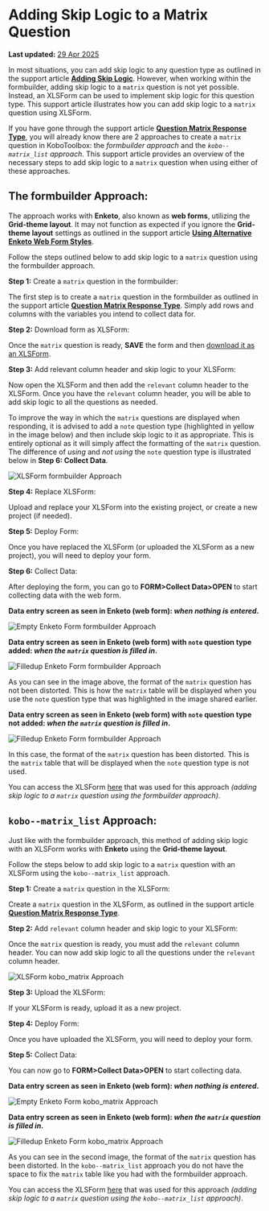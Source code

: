 ﻿# Adding Skip Logic to a Matrix Question
**Last updated:** <a href="https://github.com/kobotoolbox/docs/blob/96281651ab9fc13d5d0f87fa3eee7905817c40dd/source/adding_skip_to_matrix.md" class="reference">29 Apr 2025</a>

In most situations, you can add skip logic to any question type as outlined in
the support article **[Adding Skip Logic](skip_logic.md)**. However, when
working within the formbuilder, adding skip logic to a `matrix` question is not
yet possible. Instead, an XLSForm can be used to implement skip logic for this
question type. This support article illustrates how you can add skip logic to a
`matrix` question using XLSForm.

If you have gone through the support article
**[Question Matrix Response Type](matrix_response.md)**, you will already know
there are 2 approaches to create a `matrix` question in KoboToolbox: the
_formbuilder approach_ and the _`kobo--matrix_list` approach_. This support
article provides an overview of the necessary steps to add skip logic to a
`matrix` question when using either of these approaches.

## The formbuilder Approach:

The approach works with **Enketo**, also known as **web forms**, utilizing the
**Grid-theme layout**. It may not function as expected if you ignore the
**Grid-theme layout** settings as outlined in the support article
**[Using Alternative Enketo Web Form Styles](alternative_enketo.md)**.

Follow the steps outlined below to add skip logic to a `matrix` question using
the formbuilder approach.

**Step 1:** Create a `matrix` question in the formbuilder:

The first step is to create a `matrix` question in the formbuilder as outlined
in the support article **[Question Matrix Response Type](matrix_response.md)**.
Simply add rows and columns with the variables you intend to collect data for.

**Step 2:** Download form as XLSForm:

Once the `matrix` question is ready, **SAVE** the form and then
[download it as an XLSForm](getting_started_xlsform.md#downloading-an-xlsform-from-kobotoolbox).

**Step 3:** Add relevant column header and skip logic to your XLSForm:

Now open the XLSForm and then add the `relevant` column header to the XLSForm.
Once you have the `relevant` column header, you will be able to add skip logic
to all the questions as needed.

To improve the way in which the `matrix` questions are displayed when
responding, it is advised to add a `note` question type (highlighted in yellow
in the image below) and then include skip logic to it as appropriate. This is
entirely optional as it will simply affect the formatting of the `matrix`
question. The difference of _using_ and _not using_ the `note` question type is
illustrated below in **Step 6: Collect Data**.

![XLSForm formbuilder Approach](images/adding_skip_to_matrix/formbuilder_xlsform.png)

**Step 4:** Replace XLSForm:

Upload and replace your XLSForm into the existing project, or create a new
project (if needed).

**Step 5:** Deploy Form:

Once you have replaced the XLSForm (or uploaded the XLSForm as a new project),
you will need to deploy your form.

**Step 6:** Collect Data:

After deploying the form, you can go to **FORM>Collect Data>OPEN** to start
collecting data with the web form.

**Data entry screen as seen in Enketo (web form): _when nothing is entered_.**

![Empty Enketo Form formbuilder Approach](images/adding_skip_to_matrix/formbuilder_enketo_form_empty.png)

**Data entry screen as seen in Enketo (web form) with `note` question type
added: _when the `matrix` question is filled in_.**

![Filledup Enketo Form formbuilder Approach](images/adding_skip_to_matrix/formbuilder_enketo_form_filled_no_issue.png)

As you can see in the image above, the format of the `matrix` question has not
been distorted. This is how the `matrix` table will be displayed when you use
the `note` question type that was highlighted in the image shared earlier.

**Data entry screen as seen in Enketo (web form) with `note` question type not
added: _when the `matrix` question is filled in_.**

![Filledup Enketo Form formbuilder Approach](images/adding_skip_to_matrix/formbuilder_enketo_form_filled_with_issue.png)

In this case, the format of the `matrix` question has been distorted. This is
the `matrix` table that will be displayed when the `note` question type is not
used.

<p class="note">
  You can access the XLSForm
  <a
    download
    class="reference"
    href="./_static/files/adding_skip_to_matrix/adding_skip_to_a_matrix_question.xls"
    >here</a
  >
  that was used for this approach
  <em
    >(adding skip logic to a <code>matrix</code> question using the formbuilder
    approach)</em
  >.
</p>

## `kobo--matrix_list` Approach:

Just like with the formbuilder approach, this method of adding skip logic with
an XLSForm works with **Enketo** using the **Grid-theme layout**.

Follow the steps below to add skip logic to a `matrix` question with an XLSForm
using the `kobo--matrix_list` approach.

**Step 1:** Create a `matrix` question in the XLSForm:

Create a `matrix` question in the XLSForm, as outlined in the support article
**[Question Matrix Response Type](matrix_response.md)**.

**Step 2:** Add `relevant` column header and skip logic to your XLSForm:

Once the `matrix` question is ready, you must add the `relevant` column header.
You can now add skip logic to all the questions under the `relevant` column
header.

![XLSForm kobo_matrix Approach](images/adding_skip_to_matrix/kobo_matrix_xlsform.png)

**Step 3:** Upload the XLSForm:

If your XLSForm is ready, upload it as a new project.

**Step 4:** Deploy Form:

Once you have uploaded the XLSForm, you will need to deploy your form.

**Step 5:** Collect Data:

You can now go to **FORM>Collect Data>OPEN** to start collecting data.

**Data entry screen as seen in Enketo (web form): _when nothing is entered_.**

![Empty Enketo Form kobo_matrix Approach](images/adding_skip_to_matrix/kobo_matrix_enketo_form_empty.png)

**Data entry screen as seen in Enketo (web form): _when the `matrix` question is
filled in_.**

![Filledup Enketo Form kobo_matrix Approach](images/adding_skip_to_matrix/kobo_matrix_enketo_form_filled.png)

As you can see in the second image, the format of the `matrix` question has been
distorted. In the `kobo--matrix_list` approach you do not have the space to fix
the `matrix` table like you had with the formbuilder approach.

<p class="note">
  You can access the XLSForm
  <a
    download
    class="reference"
    href="./_static/files/adding_skip_to_matrix/adding_skip_to_a_matrix_question_kobo_matrix.xls"
    >here</a
  >
  that was used for this approach
  <em
    >(adding skip logic to a <code>matrix</code> question using the
    <code>kobo--matrix_list</code> approach)</em
  >.
</p>
